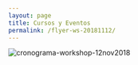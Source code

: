 ```yaml
---
layout: page
title: Cursos y Eventos
permalink: /flyer-ws-20181112/
---
```


![cronograma-workshop-12nov2018](../../assets/img/posts/cronograma-workshop-12nov2018.jpg)